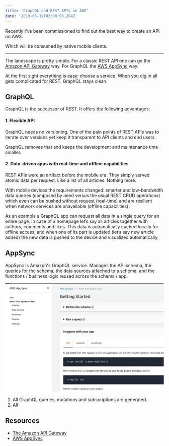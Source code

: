 ```yaml
---
title: 'GraphQL and REST APIs in AWS'
date: '2019-05-19T03:00:00.284Z'
---
```


Recently I've been commissioned to find out the best way to create an API on AWS.

Which will be consumed by native mobile clients.

<!--more-->

---

The landscape is pretty simple. For a classic REST API one can go the [Amazon API Gateway](https://aws.amazon.com/api-gateway/) way. For GraphQL the [AWS AppSync](https://aws.amazon.com/appsync/) way.

At the first sight everything is easy: choose a service. When you dig in all gets complicated for REST. GraphQL stays clean.

## GraphQL

GraphQL is the successor of REST. It offers the following advantages:

#### 1. Flexible API

GraphQL needs no versioning. One of the pain points of REST APIs was to iterate over versions yet keep it transparent to API clients and end users.

GraphQL removes that and keeps the development and maintenance time smaller.

#### 2. Data-driven apps with real-time and offline capabilities

REST APIs were an artifact before the mobile era. They simply served atomic data per request. Like a list of all articles. Nothing more.

With mobile devices the requirements changed: smarter and low-bandwidth data queries (composed by need versus the usual REST CRUD operations) which even can be pushed without request (real-time) and are resilient when network services are unavailable (offline capabilities).

As an example a GraphQL app can request all data in a single query for an entire page. In case of a homepage let’s say all articles together with authors, comments and likes. This data is automatically cached locally for offline access, and when one of its part is updated (let’s say new article added) the new data is pushed to the device and visualized automatically.

## AppSync

AppSync is Amazon's GraphQL service. Manages the API schema, the queries for the schema, the data sources attached to a schema, and the functions / business logic reused across the schema / app.

![The AWS AppSync Management Console](aws-appsync-management-console.png)

1. All GraphQL queries, mutations and subscriptions are generated.
2. All

## Resources

- [The Amazon API Gateway](https://aws.amazon.com/api-gateway/)
- [AWS AppSync](https://aws.amazon.com/appsync/)
